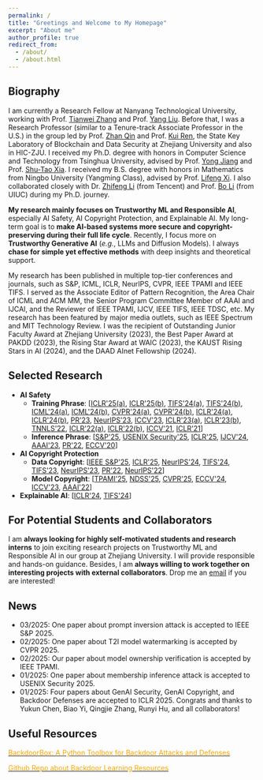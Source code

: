 ```yaml
---
permalink: /
title: "Greetings and Welcome to My Homepage"
excerpt: "About me"
author_profile: true
redirect_from: 
  - /about/
  - /about.html
---
```


## Biography
I am currently a Research Fellow at Nanyang Technological University, working with Prof. [Tianwei Zhang](https://personal.ntu.edu.sg/tianwei.zhang/) and Prof. [Yang Liu](https://personal.ntu.edu.sg/yangliu/). Before that, I was a Research Professor (similar to a Tenure-track Associate Professor in the U.S.) in the group led by Prof. [Zhan Qin](https://scholar.google.fr/citations?hl=en&user=5fa4lOQAAAAJ) and Prof. [Kui Ren](https://scholar.google.fr/citations?user=uuQA_rcAAAAJ&hl=en), the State Key Laboratory of Blockchain and Data Security at Zhejiang University and also in HIC-ZJU. I received my Ph.D. degree with honors in Computer Science and Technology from Tsinghua University, advised by Prof. [Yong Jiang](https://www.sigs.tsinghua.edu.cn/jy/main.htm) and Prof. [Shu-Tao Xia](https://www.sigs.tsinghua.edu.cn/xst/main.htm). I received my B.S. degree with honors in Mathematics from Ningbo University (Yangming Class), advised by Prof. [Lifeng Xi](http://math.nbu.edu.cn/info/1046/1098.htm). I also collaborated closely with Dr. [Zhifeng Li](https://scholar.google.fr/citations?user=VTrRNN4AAAAJ&hl=zh-CN) (from Tencent) and Prof. [Bo Li](https://scholar.google.com/citations?user=K8vJkTcAAAAJ&hl=en) (from UIUC) during my Ph.D. journey.

**My research mainly focuses on Trustworthy ML and Responsible AI**, especially AI Safety, AI Copyright Protection, and Explainable AI. My long-term goal is to **make AI-based systems more secure and copyright-preserving during their full life cycle**. Recently, I focus more on **Trustworthy Generative AI** (*e.g.*, LLMs and Diffusion Models). I always **chase for simple yet effective methods** with deep insights and theoretical support. 

My research has been published in multiple top-tier conferences  and journals, such as S&P, ICML, ICLR, NeurIPS, CVPR, IEEE TPAMI and IEEE TIFS. I served as the Associate Editor of Pattern Recognition, the Area Chair of ICML and ACM MM, the Senior Program Committee Member of AAAI and IJCAI, and the Reviewer of IEEE TPAMI, IJCV, IEEE TIFS, IEEE TDSC, etc. My research has been featured by major media outlets, such as IEEE Spectrum and MIT Technology Review. I was the recipient of Outstanding Junior Faculty Award at Zhejiang University (2023), the Best Paper Award at PAKDD (2023), the Rising Star Award at WAIC (2023), the KAUST Rising Stars in AI (2024), and the DAAD AInet Fellowship (2024).


## Selected Research
- **AI Safety**
  - **Training Phrase**: [[ICLR'25(a)](https://openreview.net/pdf?id=4IYdCws9fc), [ICLR'25(b)](https://openreview.net/pdf?id=EbxYDBhE3S), [TIFS'24(a)](https://www.researchgate.net/publication/370659402_Backdoor_Attack_with_Sparse_and_Invisible_Trigger), [TIFS'24(b)](https://www.researchgate.net/publication/372388876_Towards_Stealthy_Backdoor_Attacks_against_Speech_Recognition_via_Elements_of_Sound), [ICML'24(a)](https://arxiv.org/pdf/2405.09786), [ICML'24(b)](https://openreview.net/pdf?id=CEfr3h68KU), [CVPR'24(a)](https://arxiv.org/pdf/2405.12725), [CVPR'24(b)](https://arxiv.org/pdf/2405.10612), [ICLR'24(a)](https://openreview.net/forum?id=Tw9wemV6cb), [ICLR'24(b)](https://openreview.net/forum?id=s56xikpD92), [PR'23](https://www.sciencedirect.com/science/article/abs/pii/S0031320323002121), [NeurIPS'23](https://arxiv.org/pdf/2310.18633.pdf), [ICCV'23](https://www.researchgate.net/publication/373049298_One-bit_Flip_is_All_You_Need_When_Bit-flip_Attack_Meets_Model_Training), [ICLR'23(a)](https://openreview.net/pdf?id=o0LFPcoFKnr), [ICLR'23(b)](https://openreview.net/pdf?id=_wSHsgrVali), [TNNLS'22](https://www.researchgate.net/publication/343006441_Backdoor_Learning_A_Survey), [ICLR'22(a)](https://openreview.net/pdf?id=qSV5CuSaK_a), [ICLR'22(b)](https://openreview.net/pdf?id=TySnJ-0RdKI), [ICCV'21](https://arxiv.org/pdf/2012.03816.pdf), [ICLR'21](https://arxiv.org/pdf/2102.10496.pdf)]
  - **Inference Phrase**: [[S&P'25](), [USENIX Security'25](), [ICLR'25](https://openreview.net/pdf?id=p3mxzKmuZy), [IJCV'24](https://link.springer.com/article/10.1007/s11263-024-02103-w), [AAAI'23](https://ojs.aaai.org/index.php/AAAI/article/view/25154), [PR'22](https://www.sciencedirect.com/science/article/abs/pii/S0031320321006488), [ECCV'20](https://arxiv.org/abs/2004.07955)]
- **AI Copyright Protection**
  - **Data Copyright**: [[IEEE S&P'25](https://arxiv.org/pdf/2410.10437), [ICLR'25](https://openreview.net/pdf?id=uzz3qAYy0D), [NeurIPS'24](https://openreview.net/pdf?id=Eyyt3ZmNV6), [TIFS'24](https://www.researchgate.net/publication/383060790_PointNCBW_Towards_Dataset_Ownership_Verification_for_Point_Clouds_via_Negative_Clean-label_Backdoor_Watermark), [TIFS'23](https://www.researchgate.net/publication/369559541_Black-box_Dataset_Ownership_Verification_via_Backdoor_Watermarking), [NeurIPS'23](https://www.researchgate.net/publication/374440504_Domain_Watermark_Effective_and_Harmless_Dataset_Copyright_Protection_is_Closed_at_Hand), [PR'22](https://www.sciencedirect.com/science/article/pii/S0031320321005112), [NeurIPS'22](https://www.researchgate.net/publication/363766436_Untargeted_Backdoor_Watermark_Towards_Harmless_and_Stealthy_Dataset_Copyright_Protection)]
  - **Model Copyright**: [[TPAMI'25](https://arxiv.org/pdf/2208.02820.pdf), [NDSS'25](https://arxiv.org/pdf/2405.04825), [CVPR'25](), [ECCV'24](https://arxiv.org/pdf/2404.02697), [ICCV'23](https://www.researchgate.net/publication/373367424_Towards_Robust_Model_Watermark_via_Reducing_Parametric_Vulnerability), [AAAI'22](https://arxiv.org/pdf/2112.03476.pdf)]
- **Explainable AI**: [[ICLR'24](https://openreview.net/forum?id=Tw9wemV6cb), [TIFS'24](https://www.researchgate.net/publication/370659402_Backdoor_Attack_with_Sparse_and_Invisible_Trigger)]



## For Potential Students and Collaborators
I am **always looking for highly self-motivated students and research interns** to join exciting research projects on Trustworthy ML and Responsible AI in our group at Zhejiang University. I will provide responsible and hands-on guidance. Besides, I am **always willing to work together on interesting projects with external collaborators**. Drop me an [email](mailto:liyiming.tech@gmail.com) if you are interested! 


## News
* 03/2025: One paper about prompt inversion attack is accepted to IEEE S&P 2025. 
* 02/2025: One paper about T2I model watermarking is accepted by CVPR 2025.
* 02/2025: Our paper about model ownership verification is accepted by IEEE TPAMI.
* 01/2025: One paper about membership inference attack is accepted to USENIX Security 2025. 
* 01/2025: Four papers about GenAI Security, GenAI Copyright, and Backdoor Defenses are accepted to ICLR 2025. Congrats and thanks to Yukun Chen, Biao Yi, Qingjie Zhang, Runyi Hu, and all collaborators!








## Useful Resources
[<font color='orange'>BackdoorBox: A Python Toolbox for Backdoor Attacks and Defenses</font>](https://github.com/THUYimingLi/BackdoorBox)

[<font color='orange'>Github Repo about Backdoor Learning Resources</font>](https://github.com/THUYimingLi/backdoor-learning-resources)






